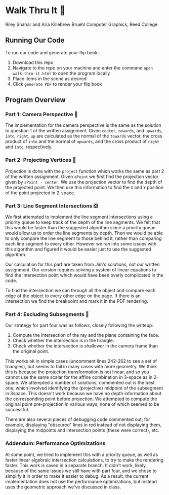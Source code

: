 # Walk Thru It :footprints:

Riley Shahar and Aria Killebrew Bruehl
Computer Graphics, Reed College

## Running Our Code

To run our code and generate your flip book:

1. Download this repo
2. Navigate to the repo on your machine and enter the command `open walk-thru-it.html` to open the program locally
3. Place items in the scene as desired
4. Click `generate PDF` to render your flip book

## Program Overview

### Part 1: Camera Perspective :movie_camera:

The implementation for the camera perspective is the same as
the solution to question 1 of the written assignment. Given
`center`, `towards`, and `upwards`, `into`, `right`, `up` are calculated as
the normal of the `towards` vector, the cross product of `into` and the normal of `upwards`, and the cross product of `right` and `into`, respectively.

### Part 2: Projecting Vertices :round_pushpin:

Projection is done with the `project` function which works the same as part 2 of the written assignment. Given `aPoint`
we first find the projection vector given by `aPoint - center`. We use the projection vector to find the depth of the projected point. We then use this information to find the `X` and `Y` position of the point projected in 2-space.

### Part 3: Line Segment Intersections :negative_squared_cross_mark:

We first attempted to implement the line segment intersections
using a priority queue to keep track of the depth of the line segments. We felt that this would be faster than the
suggested algorithm since a priority queue would allow us to order the line segments by depth. Then we would be able to only compare the line segment to those behind it, rather than comparing each line segment to every other. However we ran into some issues with this algorithm and figured it would be easier just to use the suggested algorithm.

Our calculation for this part are taken from Jim's solutions, not our written assignment. Our version requires solving a system of linear equations to find the intersection point which would have been overly complicated in the code.

To find the intersection we can through all the object and compare each edge of the object to every other edge on the page. If there is an intersection we find the breakpoint and mark it in the PDF rendering.

### Part 4: Excluding Subsegments :no_entry_sign:

Our strategy for part four was as follows, closely following the writeup:

1. Compute the intersection of the ray and the plane containing the face.
2. Check whether the intersection is in the triangle.
3. Check whether the intersection is shallower in the camera frame than the
   original point.

This works ok in simple cases (uncomment lines 242-262 to see a set of
triangles), but seems to fail in many cases with more geometry. We think this is
because the projection transformation is not linear, and so you cannot use the
same scalar for the affine combination in 3-space as in 2-space. We attempted a
number of solutions; commented out is the best one, which involved identifying
the (projective) midpoint of the subsegment in 3space. This doesn't work because
we have no depth information about the corresponding point before projection. We
attempted to compute the original point pre-projection in various ways, none of
which seemed to be successful.

There are also several pieces of debugging code commented out; for example,
displaying "obscured" lines in red instead of not displaying them, displaying
the midpoints and intersection points (these were correct), etc.

### Addendum: Performance Optimizations

At some point, we tried to implement this with a priority queue, as well as
faster linear algebraic intersection calculations, to try to make the rendering
faster. This work is saved in a separate branch. It didn't work, likely because
of the same issues we still have with part four, and we chose to simplify it in
order to make it easier to debug. As a result, the current implementation does
not use the performance optimizations, but instead uses the geometric approach
we've discussed in class.
